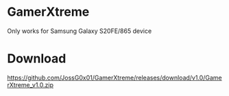 # GamerXtreme
Only works for Samsung Galaxy S20FE/865 device 

# Download 
https://github.com/JossG0x01/GamerXtreme/releases/download/v1.0/GamerXtreme_v1.0.zip
